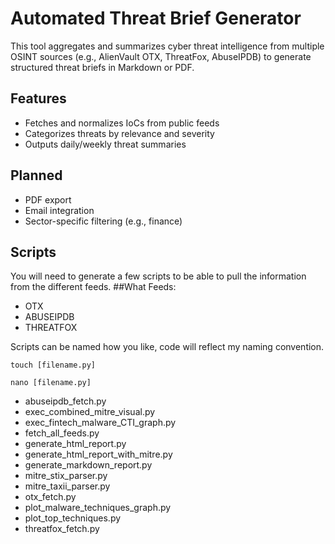 # Automated Threat Brief Generator

This tool aggregates and summarizes cyber threat intelligence from multiple OSINT sources (e.g., AlienVault OTX, ThreatFox, AbuseIPDB) to generate structured threat briefs in Markdown or PDF.

## Features
- Fetches and normalizes IoCs from public feeds
- Categorizes threats by relevance and severity
- Outputs daily/weekly threat summaries

## Planned
- PDF export
- Email integration
- Sector-specific filtering (e.g., finance)


## Scripts
You will need to generate a few scripts to be able to pull the information from the different feeds. 
##What Feeds: 
- OTX
- ABUSEIPDB
- THREATFOX

Scripts can be named how you like, code will reflect my naming convention. 


```git
touch [filename.py]
```

```git
nano [filename.py]
```

- abuseipdb_fetch.py
- exec_combined_mitre_visual.py
- exec_fintech_malware_CTI_graph.py
- fetch_all_feeds.py
- generate_html_report.py
- generate_html_report_with_mitre.py
- generate_markdown_report.py
- mitre_stix_parser.py
- mitre_taxii_parser.py
- otx_fetch.py
- plot_malware_techniques_graph.py
- plot_top_techniques.py
- threatfox_fetch.py
